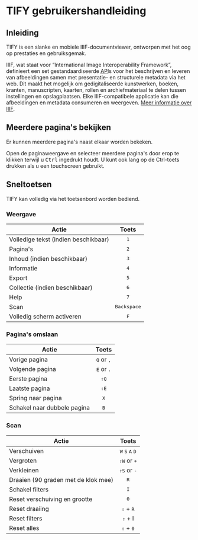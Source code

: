 # TIFY gebruikershandleiding

## Inleiding

TIFY is een slanke en mobiele IIIF-documentviewer, ontworpen met het oog op prestaties en gebruiksgemak.

IIIF, wat staat voor “International Image Interoperability Framework”, definieert een set gestandaardiseerde <acronym title="application programming interface">API</acronym>s voor het beschrijven en leveren van afbeeldingen samen met presentatie- en structurele metadata via het web. Dit maakt het mogelijk om gedigitaliseerde kunstwerken, boeken, kranten, manuscripten, kaarten, rollen en archiefmateriaal te delen tussen instellingen en opslagplaatsen. Elke IIIF-compatibele applicatie kan die afbeeldingen en metadata consumeren en weergeven. [Meer informatie over IIIF](http://iiif.io/about/).

## Meerdere pagina's bekijken

Er kunnen meerdere pagina's naast elkaar worden bekeken.

Open de paginaweergave en selecteer meerdere pagina's door erop te klikken terwijl u <kbd>Ctrl</kbd> ingedrukt houdt. U kunt ook lang op de Ctrl-toets drukken als u een touchscreen gebruikt.

## Sneltoetsen

TIFY kan volledig via het toetsenbord worden bediend.

### Weergave

| Actie | Toets |
| --- | :---: |
| Volledige tekst (indien beschikbaar) | <kbd>1</kbd> |
| Pagina's | <kbd>2</kbd> |
| Inhoud (indien beschikbaar) | <kbd>3</kbd> |
| Informatie | <kbd>4</kbd> |
| Export | <kbd>5</kbd> |
| Collectie (indien beschikbaar) | <kbd>6</kbd> |
| Help | <kbd>7</kbd> |
| Scan | <kbd>Backspace</kbd> |
| Volledig scherm activeren | <kbd>F</kbd> |

### Pagina's omslaan

| Actie | Toets |
| --- | :---: |
| Vorige pagina | <kbd>Q</kbd> or <kbd>,</kbd> |
| Volgende pagina | <kbd>E</kbd> or <kbd>.</kbd> |
| Eerste pagina | <kbd>&#8679;Q</kbd> |
| Laatste pagina | <kbd>&#8679;E</kbd> |
| Spring naar pagina | <kbd>X</kbd> |
| Schakel naar dubbele pagina | <kbd>B</kbd> |

### Scan

| Actie | Toets |
| --- | :---: |
| Verschuiven | <kbd>W</kbd> <kbd>S</kbd> <kbd>A</kbd> <kbd>D</kbd> |
| Vergroten | <kbd>&#8679;W</kbd> or <kbd>+</kbd> |
| Verkleinen | <kbd>&#8679;S</kbd> or <kbd>-</kbd> |
| Draaien (90 graden met de klok mee) | <kbd>R</kbd> |
| Schakel filters | <kbd>I</kbd> |
| Reset verschuiving en grootte | <kbd>0</kbd> |
| Reset draaiing | <kbd>&#8679;</kbd> + <kbd>R</kbd> |
| Reset filters | <kbd>&#8679;</kbd> + </kbd>I</kbd> |
| Reset alles | <kbd>&#8679;</kbd> + <kbd>0</kbd> |
